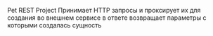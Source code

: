 Pet REST Project 
Принимает HTTP запросы и проксирует их для создания во внешнем сервисе в ответе возвращает параметры с которыми создалась сущность 
